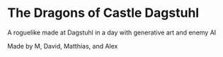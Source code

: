 # The Dragons of Castle Dagstuhl
A roguelike made at Dagstuhl in a day with generative art and enemy AI

Made by M, David, Matthias, and Alex